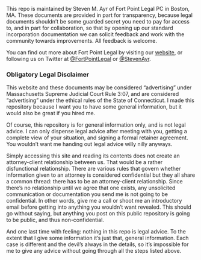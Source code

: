 This repo is maintained by Steven M. Ayr of Fort Point Legal PC in Boston, MA. These documents are provided in part for transparency, because legal documents shouldn’t be some guarded secret you need to pay for access to, and in part for collaboration, so that by opening up our standard incorporation documentation we can solicit feedback and work with the community towards improvements. All feedback is welcome.

You can find out more about Fort Point Legal by visiting our [website](http://www.fortpointlegal.com), or following us on Twitter at 
[@FortPointLegal](http://www.twitter.com/fortpointlegal) 
or 
[@StevenAyr](http://www.twitter.com/stevenayr).

### Obligatory Legal Disclaimer

This website and these documents may be considered “advertising” under Massachusetts Supreme Judicial Court Rule 3:07, and are considered “advertising” under the ethical rules of the State of Connecticut. I made this repository because I want you to have some general information, but it would also be great if you hired me.

Of course, this repository is for general information only, and is not legal advice. I can only dispense legal advice after meeting with you, getting a complete view of your situation, and signing a formal retainer agreement. You wouldn’t want me handing out legal advice willy nilly anyways.

Simply accessing this site and reading its contents does not create an attorney-client relationship between us. That would be a rather disfunctional relationship. There are various rules that govern whether information given to an attorney is considered confidential but they all share a common thread: there has to be an attorney-client relationship. Since there’s no relationship until we agree that one exists, any unsolicited communication or documentation you send me is not going to be confidential. In other words, give me a call or shoot me an introductory email before getting into anything you wouldn’t want revealed. This should go without saying, but anything you post on this public repository is going to be public, and thus non-confidential.

And one last time with feeling: nothing in this repo is legal advice. To the extent that I give some information it’s just that, general information. Each case is different and the devil’s always in the details, so it’s impossible for me to give any advice without going through all the steps listed above.